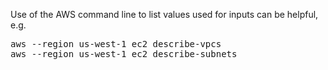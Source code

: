Use of the AWS command line to list values used for inputs can
be helpful, e.g.

<pre>
aws --region us-west-1 ec2 describe-vpcs
aws --region us-west-1 ec2 describe-subnets
</pre>